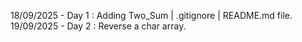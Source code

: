 18/09/2025 - Day 1 : Adding Two_Sum | .gitignore | README.md file. <br>
19/09/2025 - Day 2 : Reverse a char array.
